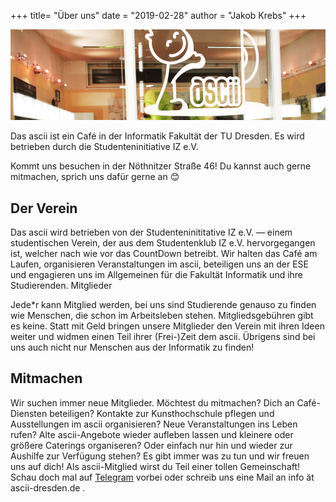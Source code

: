 +++
title=  "Über uns"
date = "2019-02-28"
author = "Jakob Krebs"
+++

![Ein Blick in das Café ascii, das Logo ist auf die Glaswand gedruckt](ascii.jpg)

Das ascii ist ein Café in der Informatik Fakultät der TU Dresden. Es wird betrieben durch die Studenteninitiative IZ e.V.

Kommt uns besuchen in der Nöthnitzer Straße 46! Du kannst auch gerne mitmachen, sprich uns dafür gerne an 😊

## Der Verein

Das ascii wird betrieben von der Studenteninititative IZ e.V. — einem studentischen Verein, der aus dem Studentenklub IZ e.V. hervorgegangen ist, welcher nach wie vor das CountDown betreibt. Wir halten das Café am Laufen, organisieren Veranstaltungen im ascii, beteiligen uns an der ESE und engagieren uns im Allgemeinen für die Fakultät Informatik und ihre Studierenden.
Mitglieder

Jede\*r kann Mitglied werden, bei uns sind Studierende genauso zu finden wie Menschen, die schon im Arbeitsleben stehen. Mitgliedsgebühren gibt es keine. Statt mit Geld bringen unsere Mitglieder den Verein mit ihren Ideen weiter und widmen einen Teil ihrer (Frei-)Zeit dem ascii. Übrigens sind bei uns auch nicht nur Menschen aus der Informatik zu finden!

## Mitmachen

Wir suchen immer neue Mitglieder. Möchtest du mitmachen? Dich an Café-Diensten beteiligen? Kontakte zur Kunsthochschule pflegen und Ausstellungen im ascii organisieren? Neue Veranstaltungen ins Leben rufen? Alte ascii-Angebote wieder aufleben lassen und kleinere oder größere Caterings organiseren? Oder einfach nur hin und wieder zur Aushilfe zur Verfügung stehen? Es gibt immer was zu tun und wir freuen uns auf dich! Als ascii-Mitglied wirst du Teil einer tollen Gemeinschaft! Schau doch mal auf [Telegram](https://t.me/joinchat/BEijkBaKjDumkoVNiSunFQ) vorbei oder schreib uns eine Mail an info ät ascii-dresden.de .
